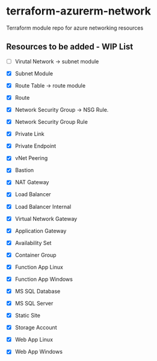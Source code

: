 # terraform-azurerm-network
Terraform module repo for azure networking resources


## Resources to be added - WIP List

- [ ] Virutal Network -> subnet module
- [x] Subnet Module
- [x] Route Table -> route module
- [x] Route
- [x] Network Security Group -> NSG Rule.
- [x] Network Security Group Rule
- [x] Private Link
- [x] Private Endpoint
- [x] vNet Peering
- [x] Bastion
- [x] NAT Gateway
- [x] Load Balancer
- [x] Load Balancer Internal
- [x] Virtual Network Gateway
- [x] Application Gateway
- [x] Availability Set
- [x] Container Group
- [x] Function App Linux
- [x] Function App Windows
- [x] MS SQL Database
- [x] MS SQL Server
- [x] Static Site
- [x] Storage Account
- [x] Web App Linux
- [x] Web App Windows

